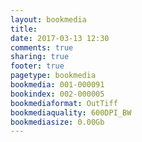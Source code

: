 ```yaml
---
layout: bookmedia
title:
date: 2017-03-13 12:30
comments: true
sharing: true
footer: true
pagetype: bookmedia 
bookmedia: 001-000091
bookindex: 002-000005
bookmediaformat: OutTiff
bookmediaquality: 600DPI_BW
bookmediasize: 0.00Gb
---
```

